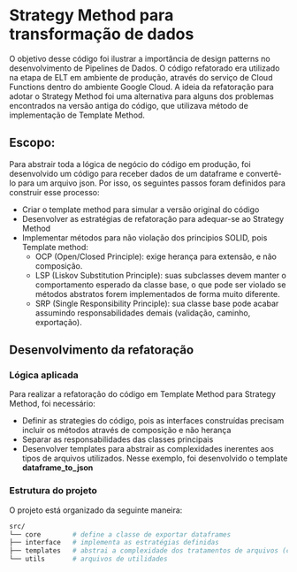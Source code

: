 # Strategy Method para transformação de dados

O objetivo desse código foi ilustrar a importância de design patterns no desenvolvimento de Pipelines de Dados.
O código refatorado era utilizado na etapa de ELT em ambiente de produção, através do serviço de Cloud Functions dentro do ambiente Google Cloud.
A ideia da refatoração para adotar o Strategy Method foi uma alternativa para alguns dos problemas encontrados na versão antiga do código, que utilizava método de implementação
de Template Method.

## Escopo:
Para abstrair toda a lógica de negócio do código em produção, foi desenvolvido um código para receber dados de um dataframe e convertê-lo para um arquivo json.
Por isso, os seguintes passos foram definidos para construir esse processo:
- Criar o template method para simular a versão original do código
- Desenvolver as estratégias de refatoração para adequar-se ao Strategy Method
- Implementar métodos para não violação dos principios SOLID, pois Template method:
  - OCP (Open/Closed Principle): exige herança para extensão, e não composição.
  - LSP (Liskov Substitution Principle): suas subclasses devem manter o comportamento esperado da classe base, o que pode ser violado se métodos abstratos forem implementados de forma muito diferente.
  - SRP (Single Responsibility Principle): sua classe base pode acabar assumindo responsabilidades demais (validação, caminho, exportação).

## Desenvolvimento da refatoração

### Lógica aplicada
Para realizar a refatoração do código em Template Method para Strategy Method, foi necessário:
 - Definir as strategies do código, pois as interfaces construídas precisam incluir os métodos através de composição e não herança
 - Separar as responsabilidades das classes principais
 - Desenvolver templates para abstrair as complexidades inerentes aos tipos de arquivos utilizados. Nesse exemplo, foi desenvolvido o template **dataframe_to_json**

### Estrutura do projeto
O projeto está organizado da seguinte maneira:
```bash
src/
└── core        # define a classe de exportar dataframes
├── interface   # implementa as estratégias definidas
├── templates   # abstrai a complexidade dos tratamentos de arquivos (como no caso, json-like)
└── utils       # arquivos de utilidades

```
  
